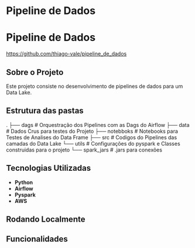 # Pipeline de Dados

# Pipeline de Dados

https://github.com/thiago-vale/pipeline_de_dados

## Sobre o Projeto

Este projeto consiste no desenvolvimento de pipelines de dados para um Data Lake.

## Estrutura das pastas

.
├── dags # Orquestração dos Pipelines com as Dags do Airflow
├── data # Dados Crus para testes do Projeto
├── notebboks # Notebooks para Testes de Analises do Data Frame
├── src # Codigos do Pipelines das camadas do Data Lake
└── utils # Configurações do pyspark e Classes construidas para o projeto
    └── spark_jars # .jars para conexões

## Tecnologias Utilizadas

- **Python**
- **Airflow**
- **Pyspark**
- **AWS**

## Rodando Localmente

## Funcionalidades
